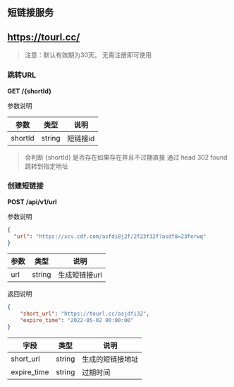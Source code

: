 ## 短链接服务

## https://tourl.cc/

> 注意：默认有效期为30天。 无需注册即可使用 



### 跳转URL
__GET__ __/{shortId}__

参数说明

|参数|类型|说明|
|---|---|---|
|shortId|string|短链接id|

> 会判断 {shortId} 是否存在如果存在并且不过期直接 通过 head 302 found 跳转到指定地址

### 创建短链接
__POST__ __/api/v1/url__

参数说明
```json
{
  "url": "https://xcv.cdf.com/asfdi8j2f/2f23f32f?asdf8=23ferwq"
}
```
|参数|类型|说明|
|---|----|---|
|url|string|生成短链接url|

返回说明
```json
{
    "short_url": "https://tourl.cc/asjdfi32",
    "expire_time": "2022-05-02 00:00:00"
}
```
| 字段 | 类型 | 说明 |
|-----|------|-----|
|short_url|string|生成的短链接地址|
|expire_time|string|过期时间|
